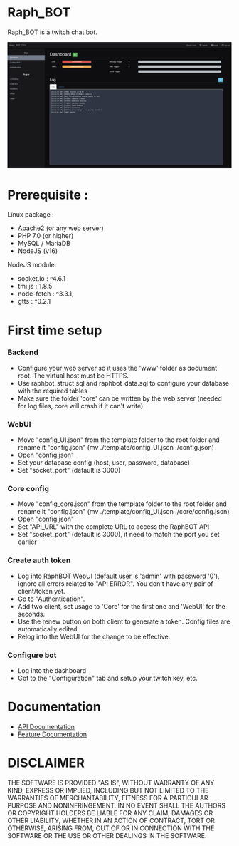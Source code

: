# Raph_BOT

Raph_BOT is a twitch chat bot.

![Raph_BOT](./screenshot.png)

# Prerequisite : 

Linux package :
- Apache2 (or any web server)
- PHP 7.0 (or higher)
- MySQL / MariaDB
- NodeJS (v16)

NodeJS module: 
- socket.io : ^4.6.1
- tmi.js : 1.8.5
- node-fetch : ^3.3.1,
- gtts : ^0.2.1

# First time setup

### Backend
- Configure your web server so it uses the 'www' folder as document root. The virtual host must be HTTPS.
- Use raphbot_struct.sql and raphbot_data.sql to configure your database with the required tables
- Make sure the folder 'core' can be written by the web server (needed for log files, core will crash if it can't write)

### WebUI
- Move "config_UI.json" from the template folder to the root folder and rename it "config.json" (mv ./template/config_UI.json ./config.json)
- Open "config.json"
- Set your database config (host, user, password, database)
- Set "socket_port" (default is 3000)

### Core config
- Move "config_core.json" from the template folder to the root folder and rename it "config.json" (mv ./template/config_UI.json ./core/config.json)
- Open "config.json"
- Set "API_URL" with the complete URL to access the RaphBOT API
- Set "socket_port" (default is 3000), it need to match the port you set earlier

### Create auth token
- Log into RaphBOT WebUI (default user is 'admin' with password '0'), ignore all errors related to "API ERROR". You don't have any pair of client/token yet.
- Go to "Authentication". 
- Add two client, set usage to 'Core' for the first one and 'WebUI' for the seconds. 
- Use the renew button on both client to generate a token. Config files are automatically edited.
- Relog into the WebUI for the change to be effective.

### Configure bot
- Log into the dashboard
- Got to the "Configuration" tab and setup your twitch key, etc.

# Documentation

- [API Documentation](doc/api/readme.md)
- [Feature Documentation](doc/feature/readme.md)

# DISCLAIMER

THE SOFTWARE IS PROVIDED "AS IS", WITHOUT WARRANTY OF ANY KIND, EXPRESS OR IMPLIED, INCLUDING BUT NOT LIMITED TO THE WARRANTIES OF MERCHANTABILITY, FITNESS FOR A PARTICULAR PURPOSE AND NONINFRINGEMENT. IN NO EVENT SHALL THE AUTHORS OR COPYRIGHT HOLDERS BE LIABLE FOR ANY CLAIM, DAMAGES OR OTHER LIABILITY, WHETHER IN AN ACTION OF CONTRACT, TORT OR OTHERWISE, ARISING FROM, OUT OF OR IN CONNECTION WITH THE SOFTWARE OR THE USE OR OTHER DEALINGS IN THE SOFTWARE.